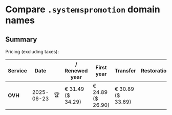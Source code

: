 # Compare `.systemspromotion` domain names

## Summary

Pricing (excluding taxes):

| Service | Date |  | / Renewed year | First year | Transfer | Restoration |
|--|--|--|--|--|--|--|
| **OVH** | 2025-06-23 | 🏆 | € 31.49<br>($ 34.29) | € 24.89<br>($ 26.90) | € 30.89<br>($ 33.69) |  |
